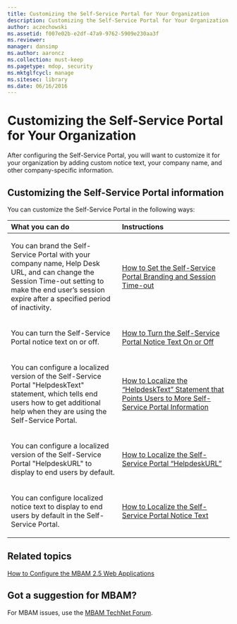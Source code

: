 ```yaml
---
title: Customizing the Self-Service Portal for Your Organization
description: Customizing the Self-Service Portal for Your Organization
author: aczechowski
ms.assetid: f007e02b-e2df-47a9-9762-5909e230aa3f
ms.reviewer: 
manager: dansimp
ms.author: aaroncz
ms.collection: must-keep
ms.pagetype: mdop, security
ms.mktglfcycl: manage
ms.sitesec: library
ms.date: 06/16/2016
---
```



# Customizing the Self-Service Portal for Your Organization


After configuring the Self-Service Portal, you will want to customize it for your organization by adding custom notice text, your company name, and other company-specific information.

## Customizing the Self-Service Portal information


You can customize the Self-Service Portal in the following ways:

<table>
<colgroup>
<col width="50%" />
<col width="50%" />
</colgroup>
<thead>
<tr class="header">
<th align="left">What you can do</th>
<th align="left">Instructions</th>
</tr>
</thead>
<tbody>
<tr class="odd">
<td align="left"><p>You can brand the Self-Service Portal with your company name, Help Desk URL, and can change the Session Time-out setting to make the end user’s session expire after a specified period of inactivity.</p></td>
<td align="left"><p><a href="how-to-set-the-self-service-portal-branding-and-session-time-out.md" data-raw-source="[How to Set the Self-Service Portal Branding and Session Time-out](how-to-set-the-self-service-portal-branding-and-session-time-out.md)">How to Set the Self-Service Portal Branding and Session Time-out</a></p></td>
</tr>
<tr class="even">
<td align="left"><p>You can turn the Self-Service Portal notice text on or off.</p></td>
<td align="left"><p><a href="how-to-turn-the-self-service-portal-notice-text-on-or-off.md" data-raw-source="[How to Turn the Self-Service Portal Notice Text On or Off](how-to-turn-the-self-service-portal-notice-text-on-or-off.md)">How to Turn the Self-Service Portal Notice Text On or Off</a></p></td>
</tr>
<tr class="odd">
<td align="left"><p>You can configure a localized version of the Self-Service Portal &quot;HelpdeskText&quot; statement, which tells end users how to get additional help when they are using the Self-Service Portal.</p></td>
<td align="left"><p><a href="how-to-localize-the-helpdesktext-statement-that-points-users-to-more-self-service-portal-information.md" data-raw-source="[How to Localize the “HelpdeskText” Statement that Points Users to More Self-Service Portal Information](how-to-localize-the-helpdesktext-statement-that-points-users-to-more-self-service-portal-information.md)">How to Localize the “HelpdeskText” Statement that Points Users to More Self-Service Portal Information</a></p></td>
</tr>
<tr class="even">
<td align="left"><p>You can configure a localized version of the Self-Service Portal &quot;HelpdeskURL&quot; to display to end users by default.</p></td>
<td align="left"><p><a href="how-to-localize-the-self-service-portal-helpdeskurl.md" data-raw-source="[How to Localize the Self-Service Portal “HelpdeskURL”](how-to-localize-the-self-service-portal-helpdeskurl.md)">How to Localize the Self-Service Portal “HelpdeskURL”</a></p></td>
</tr>
<tr class="odd">
<td align="left"><p>You can configure localized notice text to display to end users by default in the Self-Service Portal.</p></td>
<td align="left"><p><a href="how-to-localize-the-self-service-portal-notice-text.md" data-raw-source="[How to Localize the Self-Service Portal Notice Text](how-to-localize-the-self-service-portal-notice-text.md)">How to Localize the Self-Service Portal Notice Text</a></p></td>
</tr>
</tbody>
</table>

 



## Related topics


[How to Configure the MBAM 2.5 Web Applications](how-to-configure-the-mbam-25-web-applications.md)

 

## Got a suggestion for MBAM?

For MBAM issues, use the [MBAM TechNet Forum](https://social.technet.microsoft.com/Forums/home?forum=mdopmbam). 





